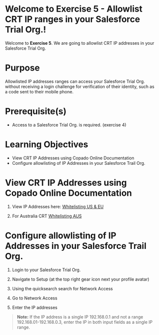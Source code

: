 # Welcome to Exercise 5 - Allowlist CRT IP ranges in your Salesforce Trial Org.!

Welcome to **Exercise 5**. We are going to allowlist CRT IP addresses in your Salesforce Trial Org.

# Purpose

Allowlisted IP addresses ranges can access your Salesforce Trial Org. without receiving a login challenge for verification of their identity, such as a code sent to their mobile phone.

# Prerequisite(s)

- Access to a Salesforce Trial Org. is required. (exercise 4)

# Learning Objectives

- View CRT IP Addresses using Copado Online Documentation
- Configure allowlisting of IP Addresses in your Salesforce Trail Org.

# View CRT IP Addresses using Copado Online Documentation

1. View IP Addresses here: [Whitelisting US & EU](https://docs.copado.com/articles/#!copado-robotic-testing-publication/getting-started-with-salesforce-testa-automation-1/a/h2_1803923317)

2. For Australia CRT [Whitelisting AUS](https://docs.copado.com/articles/#!copado-ci-cd-publication/reserved-ip-addresses-for-allowlisting)

# Configure allowlisting of IP Addresses in your Salesforce Trail Org.

1. Login to your Salesforce Trial Org.

2. Navigate to Setup (at the top right gear icon next your profile avatar)

3. Using the quicksearch search for Network Access

4. Go to Network Access

5. Enter the IP addresses

> **Note:** If the IP address is a single IP 192.168.0.1 and not a range 192.168.01-192.168.0.3, enter the IP in both input fields as a single IP range.
